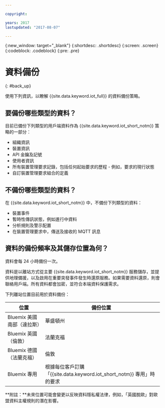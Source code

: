 ```yaml
---

copyright:

years: 2017
lastupdated: "2017-08-07"

---
```


{:new_window: target="\_blank"}
{:shortdesc: .shortdesc}
{:screen: .screen}
{:codeblock: .codeblock}
{:pre: .pre}


# 資料備份
{: #back_up}

使用下列資訊，以瞭解 {{site.data.keyword.iot_full}} 的資料備份策略。

## 要備份哪些類型的資料？

目前已備份下列類型的用戶端資料作為 {{site.data.keyword.iot_short_notm}} 策略的一部分：

- 組織資訊
- 裝置資訊
- API 金鑰及記號
- 使用者資訊
- 所有裝置管理要求記錄，包括任何起始要求的歷程 - 例如，要求的現行狀態
- 自訂裝置管理要求組合的定義

## 不備份哪些類型的資料？

在 {{site.data.keyword.iot_short_notm}} 中，不備份下列類型的資料：

- 裝置事件
- 暫時性傳訊狀態，例如進行中資料
- 分析規則及警示配置
- 在裝置管理要求中，傳送及接收的 MQTT 訊息

## 資料的備份頻率及其儲存位置為何？

資料會每 24 小時備份一次。

資料是以離站方式從主要 {{site.data.keyword.iot_short_notm}} 服務儲存，並提供地理備援，以及啟用在重要突發事件發生時還原服務。如果需要資料還原，則會聯絡用戶端。所有資料都會加密，並符合本端資料保護需求。

下列離站位置目前用於資料備份：

 位置| 備份位置                             
------------- | -------------
Bluemix 美國南部（達拉斯）| 華盛頓州
Bluemix 英國（倫敦）| 法蘭克福
Bluemix 德國（法蘭克福）| 倫敦
Bluemix 專用| 根據每位客戶訂購「{{site.data.keyword.iot_short_notm}} 專用」時的要求

**附註：**未來位置可能會變更以反映資料隱私權法律，例如，「英國脫歐」對歐盟資料主權規則的潛在影響。
